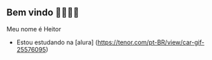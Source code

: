 ## Bem vindo 🐱‍👤🐱‍👤

Meu nome é Heitor
- Estou estudando na [alura] (https://tenor.com/pt-BR/view/car-gif-25576095)
